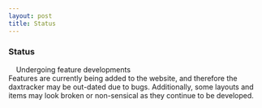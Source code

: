```yaml
---
layout: post
title: Status
---
```


### Status
<div class="messagew">
        <span class="flavor"><img src="https://em-content.zobj.net/thumbs/120/apple/354/warning_26a0-fe0f.png" height="11" style="display: inline; margin: 0rem"> Undergoing feature developments</span><br>
        Features are currently being added to the website, and therefore the daxtracker may be out-dated due to bugs. Additionally, some layouts and items may look broken or non-sensical as they continue to be developed.
</div>

